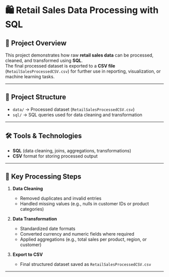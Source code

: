 # 🛍️ Retail Sales Data Processing with SQL

## 📌 Project Overview
This project demonstrates how raw **retail sales data** can be processed, cleaned, and transformed using **SQL**.  
The final processed dataset is exported to a **CSV file** (`RetailSalesProcessedCSV.csv`) for further use in reporting, visualization, or machine learning tasks.  

---

## 📂 Project Structure
- `data/` → Processed dataset (`RetailSalesProcessedCSV.csv`)  
- `sql/` → SQL queries used for data cleaning and transformation  

---

## 🛠️ Tools & Technologies
- **SQL** (data cleaning, joins, aggregations, transformations)  
- **CSV** format for storing processed output 

---

## 🔑 Key Processing Steps
1. **Data Cleaning**  
   - Removed duplicates and invalid entries  
   - Handled missing values (e.g., nulls in customer IDs or product categories)  

2. **Data Transformation**  
   - Standardized date formats  
   - Converted currency and numeric fields where required  
   - Applied aggregations (e.g., total sales per product, region, or customer)  

3. **Export to CSV**  
   - Final structured dataset saved as `RetailSalesProcessedCSV.csv`  

---
